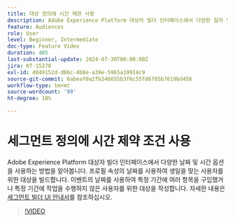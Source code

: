 ```yaml
---
title: 대상 정의에 시간 제한 사용
description: Adobe Experience Platform 대상자 빌더 인터페이스에서 다양한 일자 및 시간 옵션을 사용하는 방법에 대해 알아봅니다.
feature: Audiences
role: User
level: Beginner, Intermediate
doc-type: Feature Video
duration: 405
last-substantial-update: 2024-07-30T00:00:00Z
jira: KT-15278
exl-id: d849152d-d86c-4b8e-a39e-5965a19914c9
source-git-commit: 6abeaf0a2fb246655b3f6c55fd6785b7619bd456
workflow-type: tm+mt
source-wordcount: '99'
ht-degree: 18%

---
```


# 세그먼트 정의에 시간 제약 조건 사용

Adobe Experience Platform 대상자 빌더 인터페이스에서 다양한 날짜 및 시간 옵션을 사용하는 방법을 알아봅니다. 프로필 속성의 날짜를 사용하여 생일을 맞는 사용자를 위한 대상을 빌드합니다. 이벤트의 날짜를 사용하여 특정 기간에 여러 항목을 구입했거나 특정 기간에 작업을 수행하지 않은 사용자를 위한 대상을 작성합니다. 자세한 내용은 [세그먼트 빌더 UI 안내서](https://experienceleague.adobe.com/ko/docs/experience-platform/segmentation/ui/segment-builder)를 참조하십시오.

>[!VIDEO](https://video.tv.adobe.com/v/3432259/?learn=on&enablevpops)
